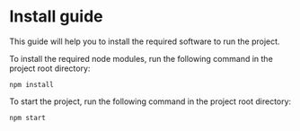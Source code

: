 Install guide
==============
This guide will help you to install the required software to run the project.


To install the required node modules, run the following command in the project root directory:

```
npm install
```
To start the project, run the following command in the project root directory:

```
npm start
```